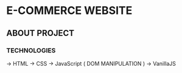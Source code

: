 # E-COMMERCE WEBSITE

## ABOUT PROJECT



### TECHNOLOGIES

-> HTML
-> CSS
-> JavaScript ( DOM MANIPULATION )
-> VanillaJS

